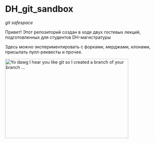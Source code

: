 # DH_git_sandbox
*git safespace*

Привет! 
Этот репозиторий создан в ходе двух гостевых лекций, подготовленных для студентов DH-магистратуры

Здесь можно экспериментировать с форками, мерджами, клонами, присылать пулл-реквесты и прочее.



<img alt="Yo dawg I hear you like git so I created a branch of your branch ..." class="n3VNCb" src="https://encrypted-tbn0.gstatic.com/images?q=tbn%3AANd9GcREeWwW2fnenQOKvvZatrgnWwJPWWCD1CcVyi5YhnOXkIYkLbSi&amp;usqp=CAU" data-noaft="1" jsname="HiaYvf" jsaction="load:XAeZkd;" style="width: 400px; height: 258.602px; margin: 0px;">
